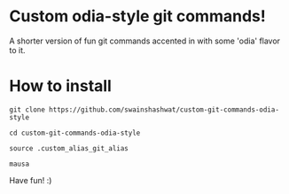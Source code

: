 # Custom odia-style git commands!

A shorter version of fun git commands accented in with some 'odia' flavor to it.

# How to install

```git clone https://github.com/swainshashwat/custom-git-commands-odia-style```

```cd custom-git-commands-odia-style```

```source .custom_alias_git_alias```

```mausa```

Have fun! :)
